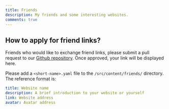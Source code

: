 ```yaml
---
title: Friends
description: My friends and some interesting websites.
comments: true
---
```


## How to apply for friend links?

Friends who would like to exchange friend links, please submit a pull request to our [Github repository](https://github.com/lxchapu/astro-gyoza/tree/main/src/content/friends). Once approved, your link will be displayed here.

Please add a `<short-name>.yaml` file to the `/src/content/friends/` directory. The reference format is:

```yml
title: Website name
description: A brief introduction to your website or yourself
link: Website address
avatar: Avatar address
```
